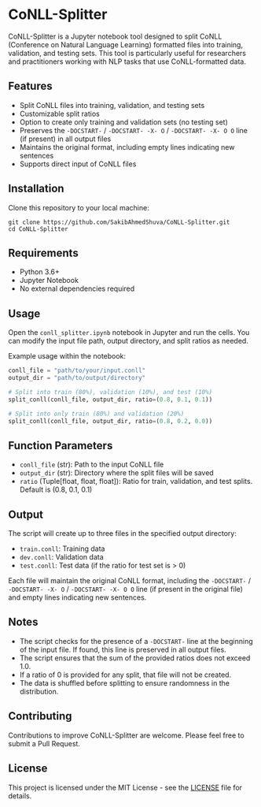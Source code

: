 # CoNLL-Splitter

CoNLL-Splitter is a Jupyter notebook tool designed to split CoNLL (Conference on Natural Language Learning) formatted files into training, validation, and testing sets. This tool is particularly useful for researchers and practitioners working with NLP tasks that use CoNLL-formatted data.

## Features

- Split CoNLL files into training, validation, and testing sets
- Customizable split ratios
- Option to create only training and validation sets (no testing set)
- Preserves the `-DOCSTART-` / `-DOCSTART- -X- O` / `-DOCSTART- -X- O O` line (if present) in all output files
- Maintains the original format, including empty lines indicating new sentences
- Supports direct input of CoNLL files

## Installation

Clone this repository to your local machine:

```
git clone https://github.com/SakibAhmedShuva/CoNLL-Splitter.git
cd CoNLL-Splitter
```

## Requirements

- Python 3.6+
- Jupyter Notebook
- No external dependencies required

## Usage

Open the `conll_splitter.ipynb` notebook in Jupyter and run the cells. You can modify the input file path, output directory, and split ratios as needed.

Example usage within the notebook:

```python
conll_file = "path/to/your/input.conll"
output_dir = "path/to/output/directory"

# Split into train (80%), validation (10%), and test (10%)
split_conll(conll_file, output_dir, ratio=(0.8, 0.1, 0.1))

# Split into only train (80%) and validation (20%)
split_conll(conll_file, output_dir, ratio=(0.8, 0.2, 0.0))
```

## Function Parameters

- `conll_file` (str): Path to the input CoNLL file
- `output_dir` (str): Directory where the split files will be saved
- `ratio` (Tuple[float, float, float]): Ratio for train, validation, and test splits. Default is (0.8, 0.1, 0.1)

## Output

The script will create up to three files in the specified output directory:

- `train.conll`: Training data
- `dev.conll`: Validation data
- `test.conll`: Test data (if the ratio for test set is > 0)

Each file will maintain the original CoNLL format, including the `-DOCSTART-` / `-DOCSTART- -X- O` / `-DOCSTART- -X- O O` line (if present in the original file) and empty lines indicating new sentences.

## Notes

- The script checks for the presence of a `-DOCSTART-` line at the beginning of the input file. If found, this line is preserved in all output files.
- The script ensures that the sum of the provided ratios does not exceed 1.0.
- If a ratio of 0 is provided for any split, that file will not be created.
- The data is shuffled before splitting to ensure randomness in the distribution.

## Contributing

Contributions to improve CoNLL-Splitter are welcome. Please feel free to submit a Pull Request.

## License

This project is licensed under the MIT License - see the [LICENSE](LICENSE) file for details.
